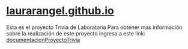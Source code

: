 # [laurarangel.github.io](laurarangel.github.io)
Esta es el proyecto Trivia de Laboratoria
Para obtener mas información sobre la realización de este proyecto ingresa a este link: [documentacionProyectoTrivia](https://docs.google.com/document/d/1p3sZC8yoBml3-84tDEe19PDSusMPIO6RhtLTm3bhpyc/edit?usp=sharing)
